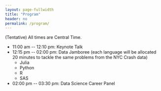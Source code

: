 ```yaml
---
layout: page-fullwidth
title: "Program"
header: no
permalink: /program/
---
```


(Tentative) All times are Central Time.

+ 11:00 am -- 12:10 pm: Keynote Talk
+ 12:15 pm -- 02:00 pm: Data Jamboree (each language will be allocated 20
  minutes to tackle the same problems from the NYC Crash data)
    - Julia
    - Python
    - R
    - SAS
+ 02:00 pm -- 03:30 pm: Data Science Career Panel
